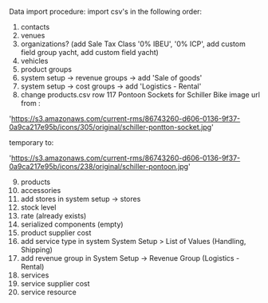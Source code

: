 Data import procedure:
import csv's in the following order:

1. contacts
2. venues
3. organizations? (add Sale Tax Class '0% IBEU', '0% ICP', add custom field group yacht, add custom field yacht)
4. vehicles
5. product groups
6. system setup -> revenue groups -> add 'Sale of goods'
7. system setup -> cost groups -> add 'Logistics - Rental'
8. change products.csv row 117 Pontoon Sockets for Schiller Bike image url from :

  'https://s3.amazonaws.com/current-rms/86743260-d606-0136-9f37-0a9ca217e95b/icons/305/original/schiller-pontton-socket.jpg'

temporary to:

  'https://s3.amazonaws.com/current-rms/86743260-d606-0136-9f37-0a9ca217e95b/icons/238/original/schiller-pontoon.jpg'

9. products
10. accessories
11. add stores in system setup -> stores
12. stock level
13. rate (already exists)
14. serialized components (empty)
15. product supplier cost
16. add service type in system System Setup > List of Values (Handling, Shipping)
17. add revenue group in System Setup -> Revenue Group (Logistics - Rental)
18. services
19. service supplier cost 
20. service resource